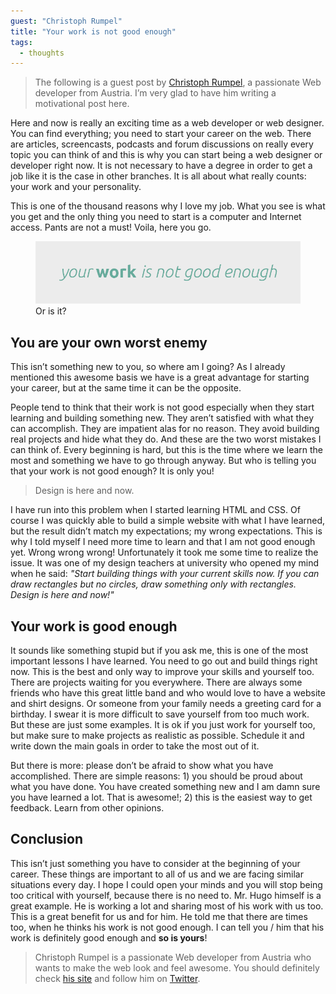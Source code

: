 ```yaml
---
guest: "Christoph Rumpel"
title: "Your work is not good enough"
tags:
  - thoughts
---
```


> The following is a guest post by [Christoph Rumpel](https://christoph-rumpel.com/), a passionate Web developer from Austria. I’m very glad to have him writing a motivational post here.

Here and now is really an exciting time as a web developer or web designer. You can find everything; you need to start your career on the web. There are articles, screencasts, podcasts and forum discussions on really every topic you can think of and this is why you can start being a web designer or developer right now. It is not necessary to have a degree in order to get a job like it is the case in other branches. It is all about what really counts: your work and your personality.

This is one of the thousand reasons why I love my job. What you see is what you get and the only thing you need to start is a computer and Internet access. Pants are not a must! Voila, here you go.

<figure class="figure">
<img src="/assets/images/your-work-is-not-good-enough/catch-phrase.png" alt="" />
<figcaption>Or is it?</figcaption>
</figure>

## You are your own worst enemy

This isn’t something new to you, so where am I going? As I already mentioned this awesome basis we have is a great advantage for starting your career, but at the same time it can be the opposite.

People tend to think that their work is not good especially when they start learning and building something new. They aren’t satisfied with what they can accomplish. They are impatient alas for no reason. They avoid building real projects and hide what they do. And these are the two worst mistakes I can think of. Every beginning is hard, but this is the time where we learn the most and something we have to go through anyway. But who is telling you that your work is not good enough? It is only you!

> Design is here and now.

I have run into this problem when I started learning HTML and CSS. Of course I was quickly able to build a simple website with what I have learned, but the result didn’t match my expectations; my wrong expectations. This is why I told myself I need more time to learn and that I am not good enough yet. Wrong wrong wrong! Unfortunately it took me some time to realize the issue. It was one of my design teachers at university who opened my mind when he said: _"Start building things with your current skills now. If you can draw rectangles but no circles, draw something only with rectangles. Design is here and now!"_

## Your work is good enough

It sounds like something stupid but if you ask me, this is one of the most important lessons I have learned. You need to go out and build things right now. This is the best and only way to improve your skills and yourself too. There are projects waiting for you everywhere. There are always some friends who have this great little band and who would love to have a website and shirt designs. Or someone from your family needs a greeting card for a birthday. I swear it is more difficult to save yourself from too much work. But these are just some examples. It is ok if you just work for yourself too, but make sure to make projects as realistic as possible. Schedule it and write down the main goals in order to take the most out of it.

But there is more: please don’t be afraid to show what you have accomplished. There are simple reasons: 1) you should be proud about what you have done. You have created something new and I am damn sure you have learned a lot. That is awesome!; 2) this is the easiest way to get feedback. Learn from other opinions.

## Conclusion

This isn’t just something you have to consider at the beginning of your career. These things are important to all of us and we are facing similar situations every day. I hope I could open your minds and you will stop being too critical with yourself, because there is no need to. Mr. Hugo himself is a great example. He is working a lot and sharing most of his work with us too. This is a great benefit for us and for him. He told me that there are times too, when he thinks his work is not good enough. I can tell you / him that his work is definitely good enough and **so is yours**!

> Christoph Rumpel is a passionate Web developer from Austria who wants to make the web look and feel awesome. You should definitely check [his site](https://christoph-rumpel.com/) and follow him on [Twitter](https://twitter.com/christophrumpel).
